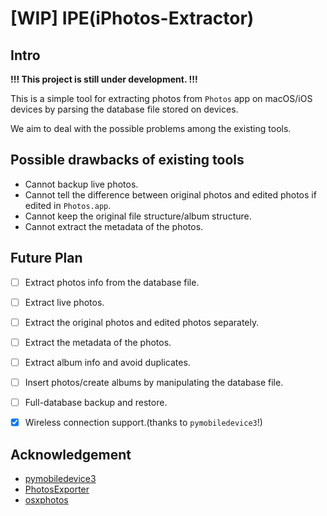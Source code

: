 # [WIP] IPE(iPhotos-Extractor)
## Intro

**!!! This project is still under development. !!!**

This is a simple tool for extracting photos from `Photos` app on macOS/iOS devices by parsing the database file stored on devices.

We aim to deal with the possible problems among the existing tools.


## Possible drawbacks of existing tools

- Cannot backup live photos.
- Cannot tell the difference between original photos and edited photos if edited in `Photos.app`.
- Cannot keep the original file structure/album structure.
- Cannot extract the metadata of the photos.


## Future Plan

- [ ] Extract photos info from the database file.
- [ ] Extract live photos.
- [ ] Extract the original photos and edited photos separately.
- [ ] Extract the metadata of the photos.
- [ ] Extract album info and avoid duplicates.
- [ ] Insert photos/create albums by manipulating the database file.
- [ ] Full-database backup and restore.
- [x] Wireless connection support.(thanks to `pymobiledevice3`!)



## Acknowledgement

- [pymobiledevice3](https://github.com/doronz88/pymobiledevice3/)
- [PhotosExporter](https://github.com/abentele/PhotosExporter)
- [osxphotos](https://github.com/RhetTbull/osxphotos)